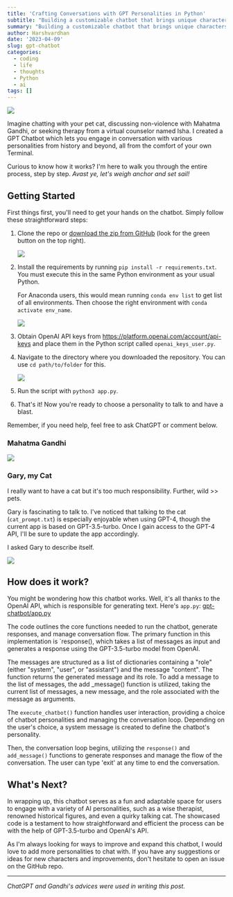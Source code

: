 ```yaml
---
title: 'Crafting Conversations with GPT Personalities in Python'
subtitle: "Building a customizable chatbot that brings unique characters to life"
summary: "Building a customizable chatbot that brings unique characters to life"
author: Harshvardhan
date: '2023-04-09'
slug: gpt-chatbot
categories:
  - coding
  - life
  - thoughts
  - Python
  - ai
tags: []
---
```


![](images/_6e255fc0-e6d6-4cbc-aa44-5457895e8251.jpeg)

Imagine chatting with your pet cat, discussing non-violence with Mahatma Gandhi, or seeking therapy from a virtual counselor named Isha. I created a GPT Chatbot which lets you engage in conversation with various personalities from history and beyond, all from the comfort of your own Terminal.

Curious to know how it works? I'm here to walk you through the entire process, step by step. *Avast ye, let's weigh anchor and set sail!*

## Getting Started

First things first, you'll need to get your hands on the chatbot. Simply follow these straightforward steps:

1.  Clone the repo or [download the zip from GitHub](https://github.com/harshvardhaniimi/gpt-chatbot) (look for the green button on the top right).

    ![](images/Screenshot%202023-04-09%20at%202.59.50%20AM.png)

2.  Install the requirements by running `pip install -r requirements.txt`. You must execute this in the same Python environment as your usual Python.

    For Anaconda users, this would mean running `conda env list` to get list of all environments. Then choose the right environment with `conda activate env_name`.

    ![](images/Screenshot%202023-04-09%20at%203.05.11%20AM.png)

3.  Obtain OpenAI API keys from <https://platform.openai.com/account/api-keys> and place them in the Python script called `openai_keys_user.py`.

4.  Navigate to the directory where you downloaded the repository. You can use `cd path/to/folder` for this.

    ![](images/Screenshot%202023-04-09%20at%203.05.11%20AM-01.png)

5.  Run the script with `python3 app.py`.

6.  That's it! Now you're ready to choose a personality to talk to and have a blast.

Remember, if you need help, feel free to ask ChatGPT or comment below.

### Mahatma Gandhi

![](images/Screenshot%202023-04-09%20at%203.11.58%20AM.png)

### Gary, my Cat

I really want to have a cat but it's too much responsibility. Further, wild \>\> pets.

Gary is fascinating to talk to. I've noticed that talking to the cat (`cat_prompt.txt`) is especially enjoyable when using GPT-4, though the current app is based on GPT-3.5-turbo. Once I gain access to the GPT-4 API, I'll be sure to update the app accordingly.

I asked Gary to describe itself.

![](images/Screenshot%202023-04-09%20at%203.18.27%20AM.png)

## How does it work?

You might be wondering how this chatbot works. Well, it's all thanks to the OpenAI API, which is responsible for generating text. Here's `app.py`: [gpt-chatbot/app.py](https://github.com/harshvardhaniimi/gpt-chatbot/blob/main/app.py)

The code outlines the core functions needed to run the chatbot, generate responses, and manage conversation flow. The primary function in this implementation is \`response(), which takes a list of messages as input and generates a response using the GPT-3.5-turbo model from OpenAI.

The messages are structured as a list of dictionaries containing a "role" (either "system", "user", or "assistant") and the message "content". The function returns the generated message and its role. To add a message to the list of messages, the add \_message() function is utilized, taking the current list of messages, a new message, and the role associated with the message as arguments.

The `execute_chatbot()` function handles user interaction, providing a choice of chatbot personalities and managing the conversation loop. Depending on the user's choice, a system message is created to define the chatbot's personality.

Then, the conversation loop begins, utilizing the `response()` and `add_message()` functions to generate responses and manage the flow of the conversation. The user can type 'exit' at any time to end the conversation.

## What's Next?

In wrapping up, this chatbot serves as a fun and adaptable space for users to engage with a variety of AI personalities, such as a wise therapist, renowned historical figures, and even a quirky talking cat. The showcased code is a testament to how straightforward and efficient the process can be with the help of GPT-3.5-turbo and OpenAI's API.

As I'm always looking for ways to improve and expand this chatbot, I would love to add more personalities to chat with. If you have any suggestions or ideas for new characters and improvements, don't hesitate to open an issue on the GitHub repo.

------------------------------------------------------------------------

*ChatGPT and Gandhi's advices were used in writing this post.*
